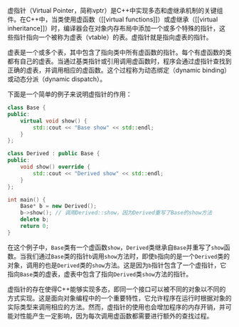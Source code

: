 虚指针（Virtual Pointer，简称vptr）是C++中实现多态和虚继承机制的关键组件。在C++中，当类使用虚函数（[[virtual functions]]）或虚继承（[[virtual inheritance]]）时，编译器会在对象内存布局中添加一个或多个特殊的指针，这些指针指向一个被称为虚表（vtable）的表。虚指针就是指向虚表的指针。

虚表是一个或多个表，其中包含了指向类中所有虚函数的指针。每个有虚函数的类都有自己的虚表。当通过基类指针或引用调用虚函数时，程序会通过虚指针查找到正确的虚表，并调用相应的虚函数。这个过程称为动态绑定（dynamic binding）或动态分派（dynamic dispatch）。

下面是一个简单的例子来说明虚指针的作用：

```cpp
class Base {
public:
    virtual void show() {
        std::cout << "Base show" << std::endl;
    }
};

class Derived : public Base {
public:
    void show() override {
        std::cout << "Derived show" << std::endl;
    }
};

int main() {
    Base* b = new Derived();
    b->show(); // 调用Derived::show，因为Derived重写了Base的show方法
    delete b;
    return 0;
}
```

在这个例子中，`Base`类有一个虚函数`show`，`Derived`类继承自`Base`并重写了`show`函数。当我们通过`Base`类的指针`b`调用`show`方法时，即使`b`指向的是一个`Derived`类的对象，调用的也是`Derived`类的`show`方法。这是因为`b`指针包含了一个虚指针，它指向`Base`类的虚表，虚表中包含了指向`Derived`类`show`方法的指针。

虚指针的存在使得C++能够实现多态，即同一个接口可以被不同的对象以不同的方式实现。这是面向对象编程中的一个重要特性，它允许程序在运行时根据对象的实际类型来调用相应的方法。然而，虚指针的使用也会增加程序的内存开销，并可能对性能产生一定影响，因为每次调用虚函数都需要进行额外的查找过程。